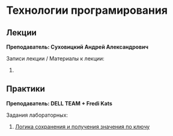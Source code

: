 # Технологии програмирования

## Лекции

**Преподаватель: Суховицкий Андрей Александрович**

Записи лекции / Материалы к лекции:

1.

## Практики

**Преподаватель: DELL TEAM + Fredi Kats**

Задания лабораторных:

1. [Логика сохранения и получения значения по ключу](https://www.notion.so/1-c91c505841034d6381934db51a8ce3a9)

